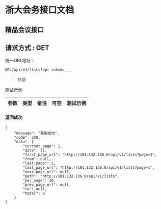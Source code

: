 
# 浙大会务接口文档

## 精品会议接口
## 请求方式 : GET

统一URL地址：

```
URL/api/v1/lists?api_token=___
```


> 参数

测试示例

| 参数 | 类型 | 备注 | 可空 | 测试示例 |
| --- | --- | --- | --- | --- |



#### 返回成功
```
{
    "message": "获取成功",
    "code": 200,
    "data": {
        "current_page": 1,
        "data": [],
        "first_page_url": "http://101.132.136.0/api/v1/lists?page=1",
        "from": null,
        "last_page": 1,
        "last_page_url": "http://101.132.136.0/api/v1/lists?page=1",
        "next_page_url": null,
        "path": "http://101.132.136.0/api/v1/lists",
        "per_page": 10,
        "prev_page_url": null,
        "to": null,
        "total": 0
    }
}
```

